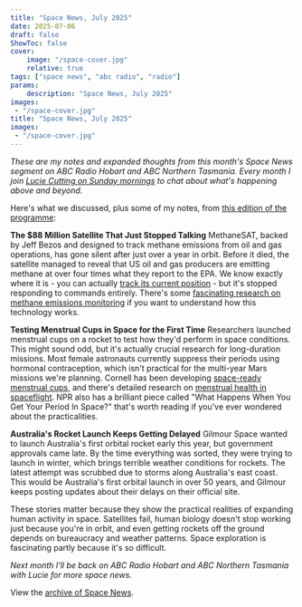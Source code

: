```yaml
---
title: "Space News, July 2025"
date: 2025-07-06
draft: false
ShowToc: false
cover:
    image: "/space-cover.jpg"
    relative: true
tags: ["space news", "abc radio", "radio"]
params:
    description: "Space News, July 2025"
images:
 - "/space-cover.jpg"
title: "Space News, July 2025"
images:
 - "/space-cover.jpg"
---
```



_These are my notes and expanded thoughts from this month's Space News segment on ABC Radio Hobart and ABC Northern Tasmania. Every month I join [Lucie Cutting on Sunday mornings](https://www.abc.net.au/listen/programs/hobart-sundays) to chat about what's happening above and beyond._

Here's what we discussed, plus some of my notes, from [this edition of the programme](https://www.abc.net.au/listen/programs/hobart-sundays/sundays/105487040):


**The $88 Million Satellite That Just Stopped Talking**
MethaneSAT, backed by Jeff Bezos and designed to track methane emissions from oil and gas operations, has gone silent after just over a year in orbit. Before it died, the satellite managed to reveal that US oil and gas producers are emitting methane at over four times what they report to the EPA. We know exactly where it is - you can actually [track its current position](https://www.n2yo.com/?s=59101) - but it's stopped responding to commands entirely. There's some [fascinating research on methane emissions monitoring](https://www.methanesat.org/project-updates/new-data-reveal-previously-undetectable-methane-emissions) if you want to understand how this technology works.

**Testing Menstrual Cups in Space for the First Time**
Researchers launched menstrual cups on a rocket to test how they'd perform in space conditions. This might sound odd, but it's actually crucial research for long-duration missions. Most female astronauts currently suppress their periods using hormonal contraception, which isn't practical for the multi-year Mars missions we're planning. Cornell has been developing [space-ready menstrual cups](https://news.cornell.edu/stories/2023/07/space-ready-menstrual-cup-giant-leap-womankind), and there's detailed research on [menstrual health in spaceflight](https://www.sciencedirect.com/science/article/pii/S2352309321000079). NPR also has a brilliant piece called "What Happens When You Get Your Period In Space?" that's worth reading if you've ever wondered about the practicalities.

**Australia's Rocket Launch Keeps Getting Delayed**
Gilmour Space wanted to launch Australia's first orbital rocket early this year, but government approvals came late. By the time everything was sorted, they were trying to launch in winter, which brings terrible weather conditions for rockets. The latest attempt was scrubbed due to storms along Australia's east coast. This would be Australia's first orbital launch in over 50 years, and Gilmour keeps posting updates about their delays on their official site.

These stories matter because they show the practical realities of expanding human activity in space. Satellites fail, human biology doesn't stop working just because you're in orbit, and even getting rockets off the ground depends on bureaucracy and weather patterns. Space exploration is fascinating partly because it's so difficult.

*Next month I'll be back on ABC Radio Hobart and ABC Northern Tasmania with Lucie for more space news.*

View the [archive of Space News](/posts/spacenews/).